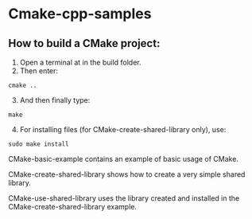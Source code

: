 # Cmake-cpp-samples

## How to build a CMake project:
1. Open a terminal at in the build folder.
2. Then enter:
```
cmake ..
```

3. And then finally type: 

```
make
```

4. For installing files (for CMake-create-shared-library only), use: 

```
sudo make install
``` 




CMake-basic-example contains an example of basic usage of CMake.

CMake-create-shared-library shows how to create a very simple shared library.

CMake-use-shared-library uses the library created and installed in the CMake-create-shared-library example.
